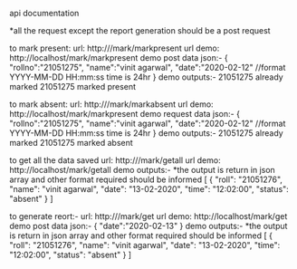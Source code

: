 api documentation

*all the request except the report generation should be a post request



to mark present:
    url: http://<host>/mark/markpresent
    url demo: http://localhost/mark/markpresent
    demo post data json:-
        {
            "rollno":"21051275",
            "name":"vinit agarwal",
            "date":"2020-02-12" //format YYYY-MM-DD HH:mm:ss time is 24hr
        }
    demo outputs:-
        21051275 already marked
        21051275 marked present


to mark absent:
    url: http://<host>/mark/markabsent
    url demo: http://localhost/mark/markpresent
    demo request data json:-
        {
            "rollno":"21051275",
            "name":"vinit agarwal",
            "date":"2020-02-12" //format YYYY-MM-DD HH:mm:ss time is 24hr
        }
    demo outputs:-
        21051275 already marked
        21051275 marked absent

to get all the data saved
    url: http://<host>/mark/getall
    url demo: http://localhost/mark/getall
    demo outputs:-
        *the output is return in json array and other format required should be informed
        [
            {
                "roll": "21051276",
                "name": "vinit agarwal",
                "date": "13-02-2020",
                "time": "12:02:00",
                "status": "absent"
            }
        ]


to generate reort:-
    url: http://<host>/mark/get
    url demo: http://localhost/mark/get
    demo post data json:-
        {
            "date":"2020-02-13"
        }
    demo outputs:-
        *the output is return in json array and other format required should be informed
        [
            {
                "roll": "21051276",
                "name": "vinit agarwal",
                "date": "13-02-2020",
                "time": "12:02:00",
                "status": "absent"
            }
        ]

